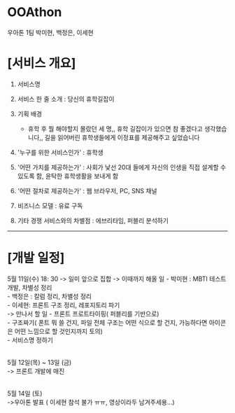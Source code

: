 # OOAthon

우아톤 1팀
박미현, 백정은, 이세현

# [서비스 개요]
1. 서비스명
1. 서비스 한 줄 소개 : 당신의 휴학길잡이

1. 기획 배경 
    - 휴학 후 뭘 해야할지 몰랐던 세 명,, 휴학 길잡이가 있으면 참 좋겠다고 생각했습니다,, 길을 읽어버린 휴학생들에게 이정표를 제공해주고 싶었습니다

1. '누구를 위한 서비스인가' : 휴학생

1. '어떤 가치를 제공하는가' : 사회가 낯선 20대 들에게 자신의 인생을 직접 설계할 수 있도록 함, 윤탁한 휴학생활을 보내게 함

1. '어떤 절차로 제공하는가' :  웹 브라우저, PC, SNS 채널
1. 비즈니스 모델 : 유료 구독
1. 기타 경쟁 서비스와의 차별점 : 에브리타임, 퍼블리 분석하기

---

# [개발 일정]

5월 11일(수) 18: 30
-> 일미 앞으로 집합
-> 이때까지 해올 일
    - 박미현 : MBTI 테스트 개발, 차별성 정리 <br>
    - 백정은 : 칼럼 정리, 차별성 정리<br>
    - 이세현: 프론트 구조 정리, 레포지토리 파기<br>
-> 만나서 할 일
    - 프론트 프로트타이핑( 퍼블리를 기반으로)<br>
    - 구조짜기( 폰트 뭐 쓸 건지, 파일 전체 구조는 어떤 식으로 할 건지, 가능하다면 아이콘은 어떤 느낌으로 할 것인지까지 토의)<br>
    - 서비스명 정하기<br><br>

5월 12일(목) ~ 13일 (금)<br>
-> 프론트 개발에 매진<br><br>

5월 14일 (토)<br>
->우아톤 발표 ( 이세현 참석 불가 ㅠㅠ, 영상이라두 남겨주세용...)<br>

